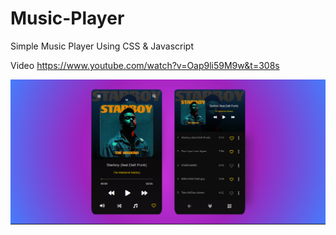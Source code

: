 # Music-Player

Simple Music Player Using CSS &amp; Javascript

Video
https://www.youtube.com/watch?v=Oap9li59M9w&t=308s

<img src="https://github.com/Noureldin2303/Music-Player/blob/main/Screenshot%202021-07-13%20at%2011.45.36%20AM.png?raw=true">
